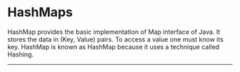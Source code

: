 # HashMaps
HashMap provides the basic implementation of Map interface of Java. It stores the data in (Key, Value) pairs. To access a value one must know its key. HashMap is known as HashMap because it uses a technique called Hashing.
******************************************************************************************************************************************
